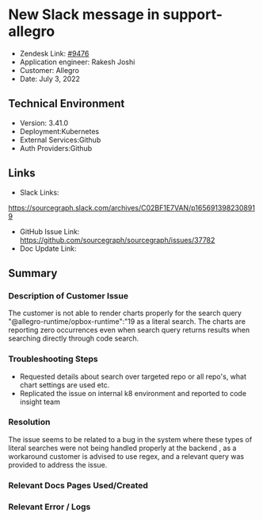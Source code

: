 
# New Slack message in support-allegro <!-- Ticket Title  Hint: include keywords to make it searchable -->

- Zendesk Link: [#9476](https://sourcegraph.zendesk.com/agent/tickets/9476)
- Application engineer: Rakesh Joshi
- Customer: Allegro <!-- Redact if this contains personally identifying information -->
- Date: July 3, 2022

<!-- Data populated from integration, speak to Ben Gordon or Michael Bali if not working -->
<!-- During Internal team trial, fill missing data manually (we are waiting for all data to sync) -->

## Technical Environment
- Version: ​3.41.0
- Deployment:Kubernetes
- External Services:Github
- Auth Providers:Github


## Links
<!-- Data for application engineer manual entry -->
- Slack Links:

https://sourcegraph.slack.com/archives/C02BF1E7VAN/p1656913982308919

- GitHub Issue Link:
https://github.com/sourcegraph/sourcegraph/issues/37782
- Doc Update Link:

## Summary
### Description of Customer Issue

The customer is not able to render charts properly for the search query "@allegro-runtime/opbox-runtime":"19 as a literal search. The charts are reporting zero occurrences even when search query returns results when searching directly through code search.


### Troubleshooting Steps

- Requested details about search over targeted repo or all repo's, what chart settings are used etc.
- Replicated the issue on internal k8 environment and reported to code insight team




### Resolution

The issue seems to be related to a bug in the system where these types of literal searches were not being handled properly at the backend , as a workaround customer is advised to use regex, and a relevant query was provided to address the issue.

### Relevant Docs Pages Used/Created

### Relevant Error / Logs
<!-- Please redact keys, tokens, and personal identifying information -->


<!-- Once complete, upload a copy to https://github.com/sourcegraph/support-tools-internal/tree/main/resolved-tickets as a .md file -->
<!-- Name the file 9476.md -->
